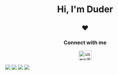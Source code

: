 <h1 align="center">Hi, I'm Duder</h1>
<h2 align="center">❤️</h2>

<h3 align="center">Connect with me</h3>
<p align="center">
<a href="https://discord.gg/users/634716508777611274" target="blank"><img align="center" src="https://raw.githubusercontent.com/rahuldkjain/github-profile-readme-generator/master/src/images/icons/Social/discord.svg" alt="users/634716508777611274" height="30" width="40" /></a>
</p>

<a href="https://github.com/xtenzQ/"><img src="https://upload.wikimedia.org/wikipedia/commons/thumb/c/cf/Lua-Logo.svg/128px-Lua-Logo.svg.png"/></a>
<a href="https://www.linkedin.com/in/xtenzq/"><img src="https://img.shields.io/badge/LinkedIn-Nikita R-00D1B2?logo=linkedin&style=flat-square"/></a>
<a href="https://xtenzq.github.io/blog"><img src="https://img.shields.io/badge/blog-Nikita R-FF8800?style=flat-square"/></a>
<a href="https://xtenzq.github.io/cv"><img src="https://img.shields.io/badge/CV-Nikita R-FFCC22?style=flat-square"/></a>

